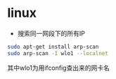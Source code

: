 # linux

* 搜索同一网段下的所有IP
```bash
sudo apt-get install arp-scan
sudo arp-scan -I wlo1 --localnet
```
其中wlo1为用ifconfig查出来的网卡名
